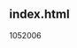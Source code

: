 <article><h1>index.html</h1><time><span class="day">10</span><span class="month">5</span><span class="year">2006</span></time></article>